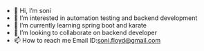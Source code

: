 - 👋 Hi, I’m  soni 
- 👀 I’m interested in  automation testing and backend development
- 🌱 I’m currently learning  spring boot and karate 
- 💞️ I’m looking to collaborate on  backend developer
- 📫 How to reach me  Email ID:soni.floyd@gmail.com

<!---
sonifloyd/sonifloyd is a ✨ special ✨ repository because its `README.md` (this file) appears on your GitHub profile.
You can click the Preview link to take a look at your changes.
--->
